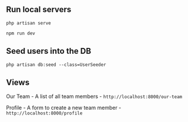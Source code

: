 ## Run local servers

`php artisan serve`

`npm run dev`

## Seed users into the DB

`php artisan db:seed --class=UserSeeder`

## Views

Our Team - A list of all team members - `http://localhost:8000/our-team`

Profile - A form to create a new team member - `http://localhost:8000/profile`
